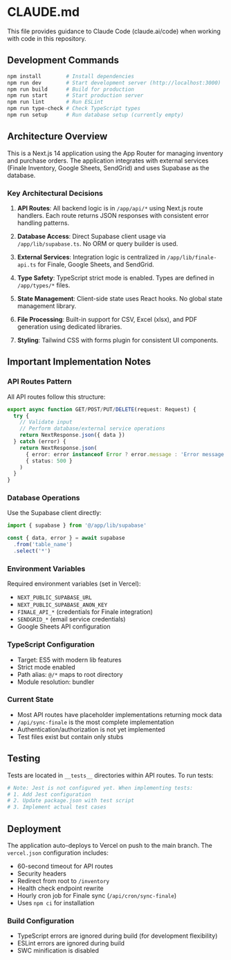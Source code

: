# CLAUDE.md

This file provides guidance to Claude Code (claude.ai/code) when working with code in this repository.

## Development Commands

```bash
npm install        # Install dependencies
npm run dev        # Start development server (http://localhost:3000)
npm run build      # Build for production
npm run start      # Start production server
npm run lint       # Run ESLint
npm run type-check # Check TypeScript types
npm run setup      # Run database setup (currently empty)
```

## Architecture Overview

This is a Next.js 14 application using the App Router for managing inventory and purchase orders. The application integrates with external services (Finale Inventory, Google Sheets, SendGrid) and uses Supabase as the database.

### Key Architectural Decisions

1. **API Routes**: All backend logic is in `/app/api/*` using Next.js route handlers. Each route returns JSON responses with consistent error handling patterns.

2. **Database Access**: Direct Supabase client usage via `/app/lib/supabase.ts`. No ORM or query builder is used.

3. **External Services**: Integration logic is centralized in `/app/lib/finale-api.ts` for Finale, Google Sheets, and SendGrid.

4. **Type Safety**: TypeScript strict mode is enabled. Types are defined in `/app/types/*` files.

5. **State Management**: Client-side state uses React hooks. No global state management library.

6. **File Processing**: Built-in support for CSV, Excel (xlsx), and PDF generation using dedicated libraries.

7. **Styling**: Tailwind CSS with forms plugin for consistent UI components.

## Important Implementation Notes

### API Routes Pattern
All API routes follow this structure:
```typescript
export async function GET/POST/PUT/DELETE(request: Request) {
  try {
    // Validate input
    // Perform database/external service operations
    return NextResponse.json({ data })
  } catch (error) {
    return NextResponse.json(
      { error: error instanceof Error ? error.message : 'Error message' },
      { status: 500 }
    )
  }
}
```

### Database Operations
Use the Supabase client directly:
```typescript
import { supabase } from '@/app/lib/supabase'

const { data, error } = await supabase
  .from('table_name')
  .select('*')
```

### Environment Variables
Required environment variables (set in Vercel):
- `NEXT_PUBLIC_SUPABASE_URL`
- `NEXT_PUBLIC_SUPABASE_ANON_KEY`
- `FINALE_API_*` (credentials for Finale integration)
- `SENDGRID_*` (email service credentials)
- Google Sheets API configuration

### TypeScript Configuration
- Target: ES5 with modern lib features
- Strict mode enabled
- Path alias: `@/*` maps to root directory
- Module resolution: bundler

### Current State
- Most API routes have placeholder implementations returning mock data
- `/api/sync-finale` is the most complete implementation
- Authentication/authorization is not yet implemented
- Test files exist but contain only stubs

## Testing

Tests are located in `__tests__` directories within API routes. To run tests:
```bash
# Note: Jest is not configured yet. When implementing tests:
# 1. Add Jest configuration
# 2. Update package.json with test script
# 3. Implement actual test cases
```

## Deployment

The application auto-deploys to Vercel on push to the main branch. The `vercel.json` configuration includes:
- 60-second timeout for API routes
- Security headers
- Redirect from root to `/inventory`
- Health check endpoint rewrite
- Hourly cron job for Finale sync (`/api/cron/sync-finale`)
- Uses `npm ci` for installation

### Build Configuration
- TypeScript errors are ignored during build (for development flexibility)
- ESLint errors are ignored during build
- SWC minification is disabled